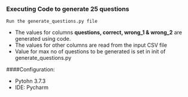 ### Executing Code to generate 25 questions

``Run the generate_questions.py file``
- The values for columns **questions, correct, wrong_1 & wrong_2** are generated using code.
- The values for other columns are read from the input CSV file
- Value for max no of questions to be generated is set in init of generate_questions.py

####Configuration:
- Pytohn 3.7.3 
- IDE: Pycharm
 
